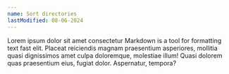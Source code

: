 ```yaml
---
name: Sort directories
lastModified: 08-06-2024
---
```


<script>
  import { Tooltip } from "$lib/components";
</script>

Lorem ipsum dolor sit amet consectetur <Tooltip title="Markdown reference">Markdown is a tool for formatting text fast</Tooltip> elit. Placeat reiciendis magnam praesentium asperiores, mollitia quasi dignissimos amet culpa doloremque, molestiae illum! Quasi dolorem quas praesentium eius, fugiat dolor. Aspernatur, tempora?

